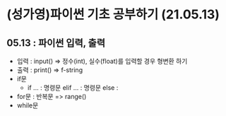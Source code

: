 # (성가영)파이썬 기초 공부하기 (21.05.13)
## 05.13 : 파이썬 입력, 출력
+ 입력 : input() => 정수(int), 실수(float)를 입력할 경우 형변환 하기
+ 출력 : print() => f-string
+ if문 
  + if ... : 명령문 elif ... : 명령문 else : 
+ for문 : 반복문 => range()
+ while문
